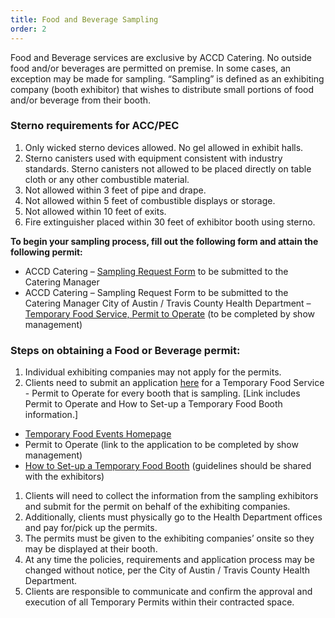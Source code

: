 ```yaml
---
title: Food and Beverage Sampling
order: 2
---
```


Food and Beverage services are exclusive by ACCD Catering. No outside food and/or beverages are permitted on premise. In some cases, an exception may be made for sampling. “Sampling” is defined as an exhibiting company (booth exhibitor) that wishes to distribute small portions of food and/or beverage from their booth.

### Sterno requirements for ACC/PEC

1. Only wicked sterno devices allowed. No gel allowed in exhibit halls.
2. Sterno canisters used with equipment consistent with industry standards. Sterno canisters
not allowed to be placed directly on table cloth or any other combustible material.
3. Not allowed within 3 feet of pipe and drape.
4. Not allowed within 5 feet of combustible displays or storage.
5. Not allowed within 10 feet of exits.
6. Fire extinguisher placed within 30 feet of exhibitor booth using sterno.

**To begin your sampling process, fill out the following form and attain the following permit:**

- ACCD Catering – [Sampling Request Form](https://assets.ctfassets.net/udgb73wd1wek/2MIpKtNLkJKkxia7QsO5M4/b2b3f13aef02deea4c638f1f67842fe8/F_B_Sampling_Form_2020_Kim__1_.pdf) to be submitted to the Catering Manager
- ACCD Catering – Sampling Request Form to be submitted to the Catering Manager
City of Austin / Travis County Health Department – [Temporary Food Service, Permit to Operate](http://www.austintexas.gov/sites/default/files/files/Health/Environmental/Food/Operational_Permit_Application_TFE_111918.pdf) (to be completed by show management)

### Steps on obtaining a Food or Beverage permit:

1. Individual exhibiting companies may not apply for the permits.
1. Clients need to submit an application [here](http://www.austintexas.gov/department/temporary-food-events) for a Temporary Food Service - Permit to Operate for every booth that is sampling. [Link includes Permit to Operate and How to Set-up a Temporary Food Booth information.]
 - [Temporary Food Events Homepage](http://www.austintexas.gov/department/temporary-food-events)
 - Permit to Operate (link to the application to be completed by show management)
 - [How to Set-up a Temporary Food Booth](http://www.austintexas.gov/sites/default/files/files/Health/Environmental/RevisedSite/Requirements_Guide.pdf) (guidelines should be shared with the exhibitors)
1. Clients will need to collect the information from the sampling exhibitors and submit for the permit on behalf of the exhibiting companies.
1. Additionally, clients must physically go to the Health Department offices and pay for/pick up the permits.
1. The permits must be given to the exhibiting companies’ onsite so they may be displayed at their booth.
1. At any time the policies, requirements and application process may be changed without notice, per the City of Austin / Travis County Health Department.
1. Clients are responsible to communicate and confirm the approval and execution of all Temporary Permits within their contracted space.
